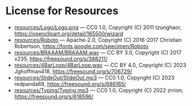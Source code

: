 # License for Resources

- [resources/Logo/Logo.png](resources/Logo/Logo.png) &mdash; CC0 1.0, Copyright (C) 2011 tzunghaor, <https://openclipart.org/detail/165500/wizard>
- [resources/Roboto](resources/Roboto) &mdash; Apache-2.0, Copyright (C) 2016-2017 Christian Robertson, <https://fonts.google.com/specimen/Roboto>
- [resources/BRAAAM/BRAAAM.wav](resources/BRAAAM/BRAAAM.wav) &mdash; CC BY 3.0, Copyright (C) 2017 x235, <https://freesound.org/s/388211/>
- [resources/4BarLoop/4BarLoop.wav](resources/4BarLoop/4BarLoop.wav) &mdash; CC BY 4.0, Copyright (C) 2023 Jghoffman418, <https://freesound.org/s/706729/>
- [resources/SlideOut/SlideOut.mp3](resources/SlideOut/SlideOut.mp3) &mdash; CC0 1.0, Copyright (C) 2023 redpanda69, <https://freesound.org/s/686165/>
- [resources/Typing/Typing.mp3](resources/Typing/Typing.mp3) &mdash; CC0 1.0, Copyright (C) 2022 zrrion, <https://freesound.org/s/618596/>
